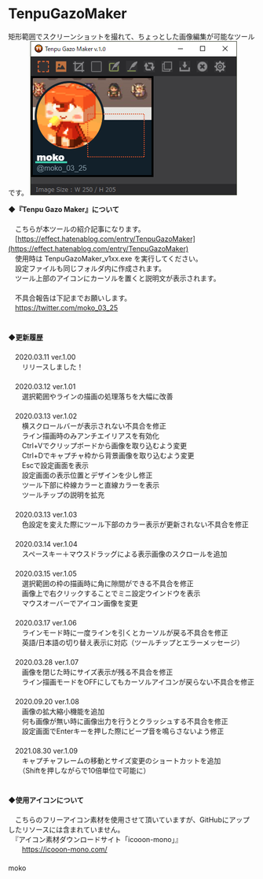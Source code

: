 # TenpuGazoMaker
矩形範囲でスクリーンショットを撮れて、ちょっとした画像編集が可能なツールです。
![image](image/SimpleCapImage.png)

**◆『Tenpu Gazo Maker』について**  
　  
　こちらが本ツールの紹介記事になります。  
　[https://effect.hatenablog.com/entry/TenpuGazoMaker](https://effect.hatenablog.com/entry/TenpuGazoMaker) 
　  
　使用時は TenpuGazoMaker_v1xx.exe を実行してください。  
　設定ファイルも同じフォルダ内に作成されます。  
　ツール上部のアイコンにカーソルを置くと説明文が表示されます。  
　  
　不具合報告は下記までお願いします。  
　https://twitter.com/moko_03_25  
　  
　  
**◆更新履歴**  
　  
　2020.03.11 ver.1.00  
　　リリースしました！  
　  
　2020.03.12 ver.1.01  
　　選択範囲やラインの描画の処理落ちを大幅に改善  
　  
　2020.03.13 ver.1.02  
　　横スクロールバーが表示されない不具合を修正  
　　ライン描画時のみアンチエイリアスを有効化  
　　Ctrl+Vでクリップボードから画像を取り込むよう変更  
　　Ctrl+Dでキャプチャ枠から背景画像を取り込むよう変更  
　　Escで設定画面を表示  
　　設定画面の表示位置とデザインを少し修正  
　　ツール下部に枠線カラーと直線カラーを表示  
　　ツールチップの説明を拡充  
　  
　2020.03.13 ver.1.03  
　　色設定を変えた際にツール下部のカラー表示が更新されない不具合を修正  
　  
　2020.03.14 ver.1.04  
　　スペースキー＋マウスドラッグによる表示画像のスクロールを追加  
　  
　2020.03.15 ver.1.05  
　　選択範囲の枠の描画時に角に隙間ができる不具合を修正  
　　画像上で右クリックすることでミニ設定ウインドウを表示  
　　マウスオーバーでアイコン画像を変更  
　  
　2020.03.17 ver.1.06  
　　ラインモード時に一度ラインを引くとカーソルが戻る不具合を修正  
　　英語/日本語の切り替え表示に対応（ツールチップとエラーメッセージ）  
　  
　2020.03.28 ver.1.07  
　　画像を閉じた時にサイズ表示が残る不具合を修正  
　　ライン描画モードをOFFにしてもカーソルアイコンが戻らない不具合を修正  
　  
　2020.09.20 ver.1.08  
　　画像の拡大縮小機能を追加  
　　何も画像が無い時に画像出力を行うとクラッシュする不具合を修正  
　　設定画面でEnterキーを押した際にビープ音を鳴らさないよう修正  
　  
　2021.08.30 ver.1.09  
　　キャプチャフレームの移動とサイズ変更のショートカットを追加  
　　（Shiftを押しながらで10倍単位で可能に）  
　  
　  
**◆使用アイコンについて**  
　  
　こちらのフリーアイコン素材を使用させて頂いていますが、GitHubにアップしたリソースには含まれていません。  
　『アイコン素材ダウンロードサイト「icooon-mono」』    
　　https://icooon-mono.com/  
　  
moko